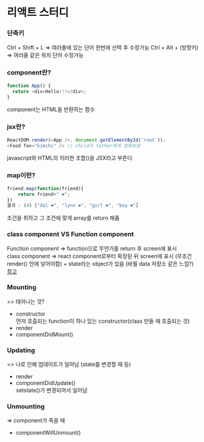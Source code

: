 # 리액트 스터디 

### 단축키
Ctrl + Shift + L => 여러줄에 있는 단어 한번에 선택 후 수정가능
Ctrl + Alt + (방향키) => 여러줄 같은 위치 단어 수정가능

### component란?
```javascript
function App() {
  return <div>Hello!!!</div>;
}
```
component는 HTML을 반환하는 함수

### jsx란?
```javascript
ReactDOM.render(<App />, document.getElementById('root'));
<Food fav="kimchi" /> // child가 father에게 정보보냄

```
javascript와 HTML의 이러한 조합(<App />)을 JSX라고 부른다

### map이란?
```javascript
friend.map(function(friend){
    return friend+" ❤";
})
결과 : (4) ["dal ❤", "lynn ❤", "girl ❤", "boy ❤"]
```
조건을 취하고 그 조건에 맞게 array를 return 해줌

### class component VS Function component
Function component => function으로 무언가를 return 후 screen에 표시   
class component => react component로부터 확장된 뒤 screen에 표시 (무조건 render() 안에 넣어야함) + state라는 object가 있음 (바뀔 data 저장소 같은 느낌?)   
[참고](https://overreacted.io/ko/how-are-function-components-different-from-classes/)   

### Mounting
=> 태어나는 것?
- constructor   
먼저 호출되는 function이 하나 있는 constructor(class 만들 때 호출되는 것)
- render 
- componentDidMount()

### Updating
=> 나로 인해 업데이트가 일어남 (state를 변경할 때 등)
- render
- componentDidUpdate()    
setstate()가 변경되어서 일어남

### Unmounting
=> component가 죽을 때
- componentWillUnmount()
